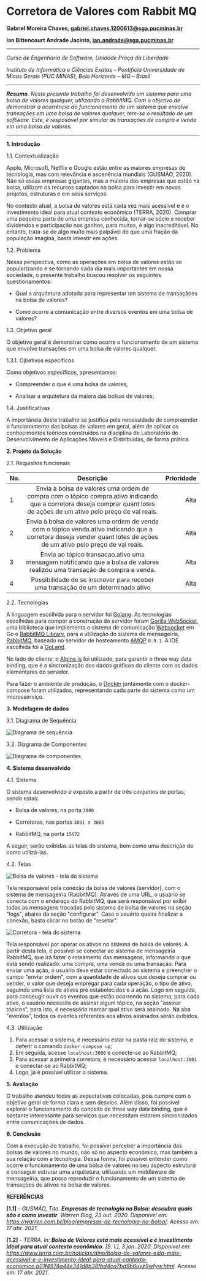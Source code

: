 # Corretora de Valores com Rabbit MQ

**Gabriel Moreira Chaves, gabriel.chaves.1200613@sga.pucminas.br**

**Ian Bittencourt Andrade Jacinto, ian.andrade@sga.pucminas.br**

---

_Curso de Engenharia de Software, Unidade Praça da Liberdade_

_Instituto de Informática e Ciências Exatas – Pontifícia Universidade de Minas Gerais (PUC MINAS), Belo Horizonte – MG – Brasil_

---

_**Resumo**. Neste presente trabalho foi desenvolvido um sistema para uma bolsa de valores qualquer, utilizando o RabbitMQ. Com o objetivo de demonstrar a ocorrência do funcionamento de um sistema que envolve transações em uma bolsa de valores qualquer, tem-se o resultado de um software. Este, é resposável por simular as transações de compra e venda em uma bolsa de valores._

---

**1. Introdução**

1.1. Contextualização

Apple, Microsoft, Netflix e Google estão entre as maiores empresas de tecnologia, mas com relevância e ascenência mundiais (GUSMÃO, 2020). Não só essas empresas gigantes, mas a maioria das empresas que estão na bolsa, utilizam os recursos captados na bolsa para investir em novos projetos, estruturas e em seus serviços.

No contexto atual, a bolsa de valores está cada vez mais acessível e é o investimento ideal para atual contexto econômico (TERRA, 2020). Comprar uma pequena parte de uma empresa conhecida, tornar-se sócio e receber dividendos e participação nos ganhos, para muitos, é algo inacreditável. No entanto, trata-se de algo muito mais palpável do que uma fração da população imagina, basta investir em ações.

1.2. Problema

Nessa perspectiva, como as operações em bolsa de valores estão se popularizando e se tornando cada dia mais importantes em nossa sociedade, o presente trabalho buscou resolver os seguintes questionamentos:

- Qual a arquitetura adotada para representar um sistema de transaçãoes na bolsa de valores?

- Como ocorre a comunicação entre diversos eventos em uma bolsa de valores?

1.3. Objetivo geral

O objetivo geral é demonstrar como ocorre o funcionamento de um sistema que envolve transações em uma bolsa de valores qualquer.

1.3.1. Ojbetivos específicos

Como objetivos específicos, apresentamos:

- Compreender o que é uma bolsa de valores;

- Analisar a arquitetura da maiora das bolsas de valores;

1.4. Justificativas

A importância deste trabalho se justifica pela necessidade de compreender o funcionamento das bolsas de valores em geral, além de aplicar os conhecimentos teóricos construídos na disciplina de Laboratório de Desenvolvimento de Aplicações Móveis e Distribuídas, de forma prática.

**2. Projeto da Solução**

2.1. Requisitos funcionais

| No. |                                                                                 Descrição                                                                                 | Prioridade |
| --- | :-----------------------------------------------------------------------------------------------------------------------------------------------------------------------: | ---------: |
| 1   | Envia à bolsa de valores uma ordem de compra com o tópico compra.ativo indicando que a corretora deseja comprar quant lotes de ações de um ativo pelo preço de val reais. |       Alta |
| 2   |  Envia à bolsa de valores uma ordem de venda com o tópico venda.ativo indicando que a corretora deseja vender quant lotes de ações de um ativo pelo preço de val reais.   |       Alta |
| 3   |                         Envia ao tópico transacao.ativo uma mensagem notificando que a bolsa de valores realizou uma transação de compra e venda.                         |       Alta |
| 4   |                                             Possibilidade de se inscrever para receber uma transação de um determinado ativo                                              |       Alta |

2.2. Tecnologias

A linguagem escolhida para o servidor foi [Golang](https://golang.org/). As tecnologias escolhidas para compor a construção do servidor foram [Gorilla WebSocket](https://github.com/gorilla/websocket), uma biblioteca que implementa o sistema de comunicação [Websocket](www.rfc-editor.org/rfc/rfc6455.txt) em Go e [RabbitMQ Library](https://github.com/streadway/amqp), para a utilização do sistema de mensageiria, [RabbitMQ](https://www.rabbitmq.com/), baseado no servidor de hosteamento [AMQP](https://www.rabbitmq.com/tutorials/amqp-concepts.html) `0.9.1`. A IDE escolhida foi a [GoLand](https://www.jetbrains.com/pt-br/go/).

No lado do cliente, o [Alpine.js](https://github.com/alpinejs/alpine) foi utilizado, para garantir o three way data binding, que é a sincronização dos dados gráficos do cliente com os dados elementares do servidor.

Para fazer o ambiente de produção, o [Docker](https://www.docker.com/) juntamente com o docker-compose foram utilizados, representando cada parte do sistema como um microsserviço.

**3. Modelagem de dados**

3.1. Diagrama de Sequência

![Diagrama de sequência](./assets/sequence_diagram.png)

3.2. Diagrama de Componentes

![Diagrama de componentes](./assets/components_diagram.png)

**4. Sistema desenvolvido**

4.1. Sistema

O sistema desenvolvido é exposto a partir de três conjuntos de portas, sendo estas:

- Bolsa de valores, na porta `3000`

- Corretoras, nas portas `3001 a 3005`

- RabbitMQ, na porta `15672`

A seguir, serão exibidas as telas do sistema, bem como uma descrição de como utilizá-las.

4.2. Telas

![Bolsa de valores - tela do sistema](./assets/stock-exchange.png)

Tela responsável pela conexão da bolsa de valores (servidor), com o sistema de mensageiria (RabbitMQ). Através de uma URL, o usuário se conecta com o endereço do RabbitMQ, que será responsável por exibir todas as mensagens trocadas pelo sistema de bolsa de valores na seção "logs", abaixo da seção "configurar". Caso o usuário queira finalizar a conexão, basta clicar no botão de "resetar".

![Corretora - tela do sistema](./assets/broker.png)

Tela responsável por operar os ativos no sistema de bolsa de valores. A partir desta tela, é possível se conectar ao sistema de mensageiria RabbitMQ, que irá fazer o roteamento das mensagens, informando o que está sendo realizado: uma compra, uma venda ou uma transação. Para enviar uma ação, o usuário deve estar conectado ao sistema e preencher o campo "enviar ordem", com a quantidade de ativos que deseja comprar ou vender, o valor que deseja empregar para cada operação, o tipo de ativo, seguindo uma lista de ativos pré estabelecidos e a ação. Logo em seguida, para conseugir ouvir os eventos que estão ocorrendo no sistema, para cada ativo, o usuário necessita de assinar algum tópico, na seção "assinar tópicos", para isto, é necessário marcar qual ativo será assinado. Na aba "eventos", todos os eventos referentes aos ativos assinados serão exibidos.

4.3. Utilização 

1. Para acessar o sistema, é necessário estar na pasta raiz do sistema, e deferir o comando `docker-compose up`;
2. Em seguida, acesse `localhost:3000` e conecte-se ao RabbitMQ;
3. Para acessar a primeira corretora, é necessário acessar `localhost:3001` e conectar-se ao RabbitMQ;
4. Logo, já é possivel utilizar o sistema. 

**5. Avaliação**

O trabalho atendeu todas as expectativas colocadas, pois cumpre com o objetivo geral de forma clara e sem desvios. Além disso, foi possível explorar o funcionamento do conceito de three way data binding, que é bastante interessante para serviços que necessitam estarem sincronizados entre comunicações de dados.

**6. Conclusão**

Com a execução do trabalho, foi possível perceber a importância das bolsas de valores no mundo, não só no aspecto econômico, mas também a sua relação com a tecnologia. Dessa forma, foi possível entender como ocorre o funcionamento de uma bolsa de valores no seu aspecto estrutural e conseguir estrurar uma arquitetura, utilizando um middleware de mensageiria, que possa reproduzir o funcionamento de um sistema de transações de ativos na bolsa de valores.

**REFERÊNCIAS**

**[1.1]** - _GUSMÃO, Tito. **Empresas de tecnologia na Bolsa: descubra quais são e como investir**. Warren Blog, 23 out. 2020. Disponível em: <https://warren.com.br/blog/empresas-de-tecnologia-na-bolsa/>. Acesso em: 17 abr. 2021._

**[1.2]** - _TERRA. In: **Bolsa de Valores está mais acessível e é investimento ideal para atual contexto econômico**. [S. l.], 3 jan. 2020. Disponível em: <https://www.terra.com.br/noticias/dino/bolsa-de-valores-esta-mais-acessivel-e-e-investimento-ideal-para-atual-contexto-economico,b01f4974a44e341d8b38fbd4ca7bd9b6uyz9wfyw.html>. Acesso em: 17 abr. 2021._
